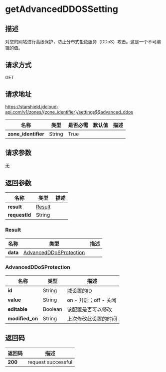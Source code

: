 # getAdvancedDDOSSetting


## 描述
对您的网站进行高级保护，防止分布式拒绝服务（DDoS）攻击。这是一个不可编辑的值。


## 请求方式
GET

## 请求地址
https://starshield.jdcloud-api.com/v1/zones/{zone_identifier}/settings$$advanced_ddos

|名称|类型|是否必需|默认值|描述|
|---|---|---|---|---|
|**zone_identifier**|String|True| | |

## 请求参数
无


## 返回参数
|名称|类型|描述|
|---|---|---|
|**result**|[Result](getAdvancedDDOSSetting#result)| |
|**requestId**|String| |

### <div id="result">Result</div>
|名称|类型|描述|
|---|---|---|
|**data**|[AdvancedDDoSProtection](getAdvancedDDOSSetting#advancedddosprotection)| |
### <div id="advancedddosprotection">AdvancedDDoSProtection</div>
|名称|类型|描述|
|---|---|---|
|**id**|String|域设置的ID|
|**value**|String|on - 开启；off - 关闭|
|**editable**|Boolean|该配置是否可以修改|
|**modified_on**|String|上次修改此设置的时间|

## 返回码
|返回码|描述|
|---|---|
|**200**|request successful|
